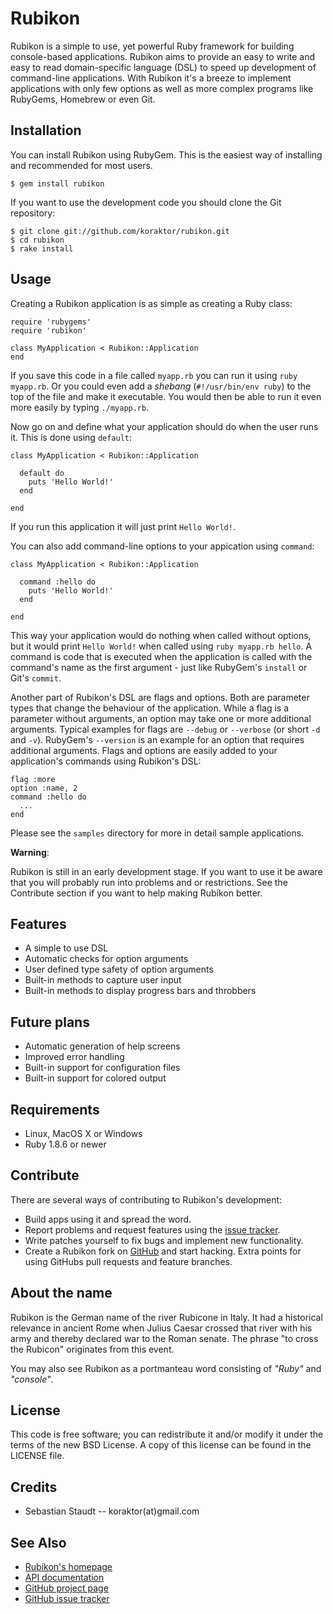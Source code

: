 Rubikon
=======

Rubikon is a simple to use, yet powerful Ruby framework for building
console-based applications.
Rubikon aims to provide an easy to write and easy to read domain-specific
language (DSL) to speed up development of command-line applications. With
Rubikon it's a breeze to implement applications with only few options as well
as more complex programs like RubyGems, Homebrew or even Git.

## Installation

You can install Rubikon using RubyGem. This is the easiest way of installing
and recommended for most users.

    $ gem install rubikon

If you want to use the development code you should clone the Git repository:

    $ git clone git://github.com/koraktor/rubikon.git
    $ cd rubikon
    $ rake install

## Usage

Creating a Rubikon application is as simple as creating a Ruby class:

    require 'rubygems'
    require 'rubikon'

    class MyApplication < Rubikon::Application
    end

If you save this code in a file called `myapp.rb` you can run it using
`ruby myapp.rb`. Or you could even add a *shebang* (`#!/usr/bin/env ruby`) to
the top of the file and make it executable. You would then be able to run it
even more easily by typing `./myapp.rb`.

Now go on and define what your application should do when the user runs it.
This is done using `default`:

    class MyApplication < Rubikon::Application

      default do
        puts 'Hello World!'
      end

    end

If you run this application it will just print `Hello World!`.

You can also add command-line options to your appication using `command`:

    class MyApplication < Rubikon::Application

      command :hello do
        puts 'Hello World!'
      end

    end

This way your application would do nothing when called without options, but it
would print `Hello World!` when called using `ruby myapp.rb hello`. A command
is code that is executed when the application is called with the command's name
as the first argument - just like RubyGem's `install` or Git's `commit`.

Another part of Rubikon's DSL are flags and options. Both are parameter types
that change the behaviour of the application. While a flag is a parameter
without arguments, an option may take one or more additional arguments. Typical
examples for flags are `--debug` or `--verbose` (or short `-d` and `-v`).
RubyGem's `--version` is an example for an option that requires additional
arguments.
Flags and options are easily added to your application's commands using
Rubikon's DSL:

    flag :more
    option :name, 2
    command :hello do
      ...
    end

Please see the `samples` directory for more in detail sample applications.

**Warning**:

Rubikon is still in an early development stage. If you want to use it be aware
that you will probably run into problems and or restrictions. See the
Contribute section if you want to help making Rubikon better.

## Features

* A simple to use DSL
* Automatic checks for option arguments
* User defined type safety of option arguments
* Built-in methods to capture user input
* Built-in methods to display progress bars and throbbers

## Future plans

* Automatic generation of help screens
* Improved error handling
* Built-in support for configuration files
* Built-in support for colored output

## Requirements

* Linux, MacOS X or Windows
* Ruby 1.8.6 or newer

## Contribute

There are several ways of contributing to Rubikon's development:

* Build apps using it and spread the word.
* Report problems and request features using the [issue tracker][2].
* Write patches yourself to fix bugs and implement new functionality.
* Create a Rubikon fork on [GitHub][1] and start hacking. Extra points for
  using GitHubs pull requests and feature branches.

## About the name

Rubikon is the German name of the river Rubicone in Italy. It had a historical
relevance in ancient Rome when Julius Caesar crossed that river with his army
and thereby declared war to the Roman senate. The phrase "to cross the Rubicon"
originates from this event.

You may also see Rubikon as a portmanteau word consisting of *"Ruby"* and
*"console"*.

## License

This code is free software; you can redistribute it and/or modify it under the
terms of the new BSD License. A copy of this license can be found in the LICENSE
file.

## Credits

* Sebastian Staudt -- koraktor(at)gmail.com

## See Also

* [Rubikon's homepage][3]
* [API documentation](http://www.rdoc.info/projects/koraktor/rubikon)
* [GitHub project page][1]
* [GitHub issue tracker][2]

 [1]: http://github.com/koraktor/rubikon
 [2]: http://github.com/koraktor/rubikon/issues
 [3]: http://koraktor.github.com/rubikon
